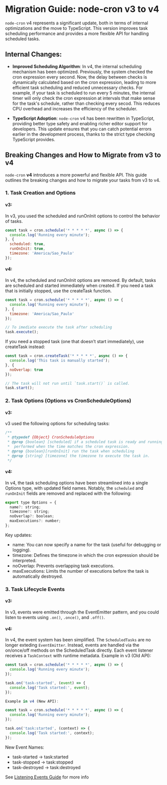# Migration Guide: node-cron v3 to v4

`node-cron` v4 represents a significant update, both in terms of internal optimizations and the move to TypeScript. This version improves task scheduling performance and provides a more flexible API for handling scheduled tasks.

## Internal Changes:
- **Improved Scheduling Algorithm**: In v4, the internal scheduling mechanism has been optimized. Previously, the system checked the cron expression every second. Now, the delay between checks is dynamically calculated based on the cron expression, leading to more efficient task scheduling and reduced unnecessary checks.
 For example, if your task is scheduled to run every 5 minutes, the internal timer will only check the cron expression at intervals that make sense for the task's schedule, rather than checking every secod. This reduces CPU overhead and increases the efficiency of the scheduler.

- **TypeScript Adoption**: `node-cron` v4 has been rewritten in TypeScript, providing better type safety and enabling richer editor support for developers. This update ensures that you can catch potential errors earlier in the development process, thanks to the strict type checking TypeScript provides.

## Breaking Changes and How to Migrate from v3 to v4
`node-cron` **v4** introduces a more powerful and flexible API. This guide outlines the breaking changes and how to migrate your tasks from v3 to v4.

### 1. Task Creation and Options
#### v3:

In v3, you used the scheduled and runOnInit options to control the behavior of tasks.

```js
const task = cron.schedule('* * * * *', async () => {
  console.log('Running every minute');
}, {
  scheduled: true,
  runOnInit: true,
  timezone: 'America/Sao_Paulo'
});
```

#### v4:

In v4, the scheduled and runOnInit options are removed. By default, tasks are scheduled and started immediately when created. If you need a task that is initially stopped, use the createTask function.

```js
const task = cron.schedule('* * * * *', async () => {
  console.log('Running every minute');
}, {
  timezone: 'America/Sao_Paulo'
});

// To imediate execute the task after scheduling
task.execute();
```

If you need a stopped task (one that doesn’t start immediately), use createTask instead:

```js
const task = cron.createTask('* * * * *', async () => {
  console.log('This task is manually started');
}, {
  noOverlap: true
});

// The task will not run until `task.start()` is called.
task.start();
```

### 2. Task Options (Options vs CronScheduleOptions)
#### v3:

v3 used the following options for scheduling tasks:

```js
/**
 * @typedef {Object} CronScheduleOptions
 * @prop {boolean} [scheduled] if a scheduled task is ready and running to be
 *  performed when the time matches the cron expression.
 * @prop {boolean}[runOnInit] run the task when scheduling
 * @prop {string} [timezone] the timezone to execute the task in.
 */
```
#### v4:

In v4, the task scheduling options have been streamlined into a single Options type, with updated field names. Notably, the `scheduled` and `runOnInit` fields are removed and replaced with the following:
```js
export type Options = {
  name?: string;
  timezone?: string;
  noOverlap?: boolean;
  maxExecutions?: number;
};
```
Key updates:
  - name: You can now specify a name for the task (useful for debugging or logging).
  - timezone: Defines the timezone in which the cron expression should be interpreted.
  - noOverlap: Prevents overlapping task executions.
  - maxExecutions: Limits the number of executions before the task is automatically destroyed.


### 3. Task Lifecycle Events
#### v3:

In v3, events were emitted through the EventEmitter pattern, and you could listen to events using `.on()`, `.once()`, and `.off()`.

#### v4:

In v4, the event system has been simplified. The `ScheduledTasks` are no longer exteding `EventEmitter`. Instead, events are handled via the on/once/off methods on the ScheduledTask directly. Each event listener receives a `TaskContext` with runtime metadata.
Example in v3 (Old API):

```js
const task = cron.schedule('* * * * *', async () => {
  console.log('Running every minute');
});

task.on('task-started', (event) => {
  console.log('Task started:', event);
});
```

```js
Example in v4 (New API):

const task = cron.schedule('* * * * *', async () => {
  console.log('Running every minute');
});

task.on('task:started', (context) => {
  console.log('Task started:', context);
});
```

New Event Names:
- task-started -> task:started
- task-stopped -> task:stopped
- task-destroyed -> task:destroyed

See [Listening Events Guide](/event-listening) for more info

